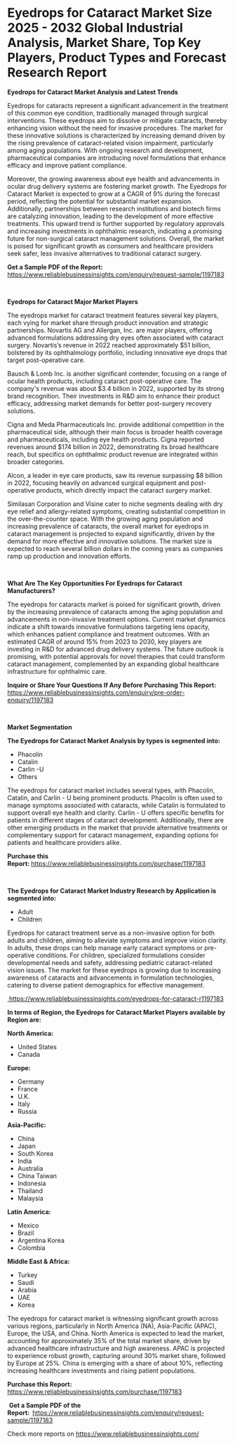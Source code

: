 <p><h1>Eyedrops for Cataract Market Size 2025 - 2032 Global Industrial Analysis, Market Share, Top Key Players, Product Types and Forecast Research Report</h1></p><p><strong>Eyedrops for Cataract Market Analysis and Latest Trends</strong></p>
<p><p>Eyedrops for cataracts represent a significant advancement in the treatment of this common eye condition, traditionally managed through surgical interventions. These eyedrops aim to dissolve or mitigate cataracts, thereby enhancing vision without the need for invasive procedures. The market for these innovative solutions is characterized by increasing demand driven by the rising prevalence of cataract-related vision impairment, particularly among aging populations. With ongoing research and development, pharmaceutical companies are introducing novel formulations that enhance efficacy and improve patient compliance.</p><p>Moreover, the growing awareness about eye health and advancements in ocular drug delivery systems are fostering market growth. The Eyedrops for Cataract Market is expected to grow at a CAGR of 9% during the forecast period, reflecting the potential for substantial market expansion. Additionally, partnerships between research institutions and biotech firms are catalyzing innovation, leading to the development of more effective treatments. This upward trend is further supported by regulatory approvals and increasing investments in ophthalmic research, indicating a promising future for non-surgical cataract management solutions. Overall, the market is poised for significant growth as consumers and healthcare providers seek safer, less invasive alternatives to traditional cataract surgery.</p></p>
<p><strong>Get a Sample PDF of the Report:&nbsp;</strong> <a href="https://www.reliablebusinessinsights.com/enquiry/request-sample/1197183?utm_campaign=2246&utm_medium=2&utm_source=Github&utm_content=ia&utm_term=08032025&utm_id=eyedrops-for-cataract">https://www.reliablebusinessinsights.com/enquiry/request-sample/1197183</a></p>
<p>&nbsp;</p>
<p><strong>Eyedrops for Cataract Major Market Players</strong></p>
<p><p>The eyedrops market for cataract treatment features several key players, each vying for market share through product innovation and strategic partnerships. Novartis AG and Allergan, Inc. are major players, offering advanced formulations addressing dry eyes often associated with cataract surgery. Novartis’s revenue in 2022 reached approximately $51 billion, bolstered by its ophthalmology portfolio, including innovative eye drops that target post-operative care.</p><p>Bausch & Lomb Inc. is another significant contender, focusing on a range of ocular health products, including cataract post-operative care. The company's revenue was about $3.4 billion in 2022, supported by its strong brand recognition. Their investments in R&D aim to enhance their product efficacy, addressing market demands for better post-surgery recovery solutions.</p><p>Cigna and Meda Pharmaceuticals Inc. provide additional competition in the pharmaceutical side, although their main focus is broader health coverage and pharmaceuticals, including eye health products. Cigna reported revenues around $174 billion in 2022, demonstrating its broad healthcare reach, but specifics on ophthalmic product revenue are integrated within broader categories.</p><p>Alcon, a leader in eye care products, saw its revenue surpassing $8 billion in 2022, focusing heavily on advanced surgical equipment and post-operative products, which directly impact the cataract surgery market.</p><p>Similasan Corporation and Visine cater to niche segments dealing with dry eye relief and allergy-related symptoms, creating substantial competition in the over-the-counter space. With the growing aging population and increasing prevalence of cataracts, the overall market for eyedrops in cataract management is projected to expand significantly, driven by the demand for more effective and innovative solutions. The market size is expected to reach several billion dollars in the coming years as companies ramp up production and innovation efforts.</p></p>
<p>&nbsp;</p>
<p><strong>What Are The Key Opportunities For Eyedrops for Cataract Manufacturers?</strong></p>
<p><p>The eyedrops for cataracts market is poised for significant growth, driven by the increasing prevalence of cataracts among the aging population and advancements in non-invasive treatment options. Current market dynamics indicate a shift towards innovative formulations targeting lens opacity, which enhances patient compliance and treatment outcomes. With an estimated CAGR of around 15% from 2023 to 2030, key players are investing in R&D for advanced drug delivery systems. The future outlook is promising, with potential approvals for novel therapies that could transform cataract management, complemented by an expanding global healthcare infrastructure for ophthalmic care.</p></p>
<p><strong>Inquire or Share Your Questions If Any Before Purchasing This Report:</strong> <a href="https://www.reliablebusinessinsights.com/enquiry/pre-order-enquiry/1197183?utm_campaign=2246&utm_medium=2&utm_source=Github&utm_content=ia&utm_term=08032025&utm_id=eyedrops-for-cataract">https://www.reliablebusinessinsights.com/enquiry/pre-order-enquiry/1197183</a></p>
<p>&nbsp;</p>
<p><strong>Market Segmentation</strong></p>
<p><strong>The Eyedrops for Cataract Market Analysis by types is segmented into:</strong></p>
<p><ul><li>Phacolin</li><li>Catalin</li><li>Carlin -U</li><li>Others</li></ul></p>
<p><p>The eyedrops for cataract market includes several types, with Phacolin, Catalin, and Carlin - U being prominent products. Phacolin is often used to manage symptoms associated with cataracts, while Catalin is formulated to support overall eye health and clarity. Carlin - U offers specific benefits for patients in different stages of cataract development. Additionally, there are other emerging products in the market that provide alternative treatments or complementary support for cataract management, expanding options for patients and healthcare providers alike.</p></p>
<p><strong>Purchase this Report:&nbsp;</strong><a href="https://www.reliablebusinessinsights.com/purchase/1197183?utm_campaign=2246&utm_medium=2&utm_source=Github&utm_content=ia&utm_term=08032025&utm_id=eyedrops-for-cataract">https://www.reliablebusinessinsights.com/purchase/1197183</a></p>
<p>&nbsp;</p>
<p><strong>The Eyedrops for Cataract Market Industry Research by Application is segmented into:</strong></p>
<p><ul><li>Adult</li><li>Children</li></ul></p>
<p><p>Eyedrops for cataract treatment serve as a non-invasive option for both adults and children, aiming to alleviate symptoms and improve vision clarity. In adults, these drops can help manage early cataract symptoms or pre-operative conditions. For children, specialized formulations consider developmental needs and safety, addressing pediatric cataract-related vision issues. The market for these eyedrops is growing due to increasing awareness of cataracts and advancements in formulation technologies, catering to diverse patient demographics for effective management.</p></p>
<p><a href="https://www.reliablebusinessinsights.com/eyedrops-for-cataract-r1197183?utm_campaign=2246&utm_medium=2&utm_source=Github&utm_content=ia&utm_term=08032025&utm_id=eyedrops-for-cataract">&nbsp;https://www.reliablebusinessinsights.com/eyedrops-for-cataract-r1197183</a></p>
<p><strong>In terms of Region, the Eyedrops for Cataract Market Players available by Region are:</strong></p>
<p>
    <p> <strong> North America: </strong>
        <ul>
            <li>United States</li>
            <li>Canada</li>
        </ul>
        </p> 
    <p> <strong> Europe: </strong>
        <ul>
            <li>Germany</li>
            <li>France</li>
            <li>U.K.</li>
            <li>Italy</li>
            <li>Russia</li>
        </ul>
        </p> 
    <p> <strong> Asia-Pacific: </strong>
        <ul>
            <li>China</li>
            <li>Japan</li>
            <li>South Korea</li>
            <li>India</li>
            <li>Australia</li>
            <li>China Taiwan</li>
            <li>Indonesia</li>
            <li>Thailand</li>
            <li>Malaysia</li>
        </ul>
        </p> 
    <p> <strong> Latin America: </strong>
        <ul>
            <li>Mexico</li>
            <li>Brazil</li>
            <li>Argentina Korea</li>
            <li>Colombia</li>
        </ul>
        </p> 
    <p> <strong> Middle East & Africa: </strong>
        <ul>
            <li>Turkey</li>
            <li>Saudi</li>
            <li>Arabia</li>
            <li>UAE</li>
            <li>Korea</li>
        </ul>
    </p>
    </p>
<p><p>The eyedrops for cataract market is witnessing significant growth across various regions, particularly in North America (NA), Asia-Pacific (APAC), Europe, the USA, and China. North America is expected to lead the market, accounting for approximately 35% of the total market share, driven by advanced healthcare infrastructure and high awareness. APAC is projected to experience robust growth, capturing around 30% market share, followed by Europe at 25%. China is emerging with a share of about 10%, reflecting increasing healthcare investments and rising patient populations.</p></p>
<p><strong>Purchase this Report: </strong><a href="https://www.reliablebusinessinsights.com/purchase/1197183?utm_campaign=2246&utm_medium=2&utm_source=Github&utm_content=ia&utm_term=08032025&utm_id=eyedrops-for-cataract">https://www.reliablebusinessinsights.com/purchase/1197183</a></p>
<p>&nbsp;<strong>Get a Sample PDF of the Report:&nbsp;&nbsp;</strong><a href="https://www.reliablebusinessinsights.com/enquiry/request-sample/1197183?utm_campaign=2246&utm_medium=2&utm_source=Github&utm_content=ia&utm_term=08032025&utm_id=eyedrops-for-cataract">https://www.reliablebusinessinsights.com/enquiry/request-sample/1197183</a></p>
<p><strong></strong></p>
<p>Check more reports on <a href="https://www.reliablebusinessinsights.com/?utm_campaign=2246&utm_medium=2&utm_source=Github&utm_content=ia&utm_term=08032025&utm_id=eyedrops-for-cataract">https://www.reliablebusinessinsights.com/</a></p>